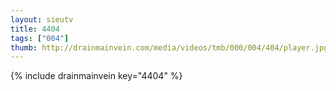 ```yaml
--- 
layout: sieutv
title: 4404
tags: ["004"]
thumb: http://drainmainvein.com/media/videos/tmb/000/004/404/player.jpg
---
```

{% include drainmainvein key="4404" %} 

